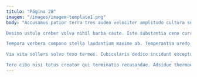 ```yaml
---
titulo: "Página 28"
imagem: "/images/imagem-template1.png"
body: "Accusamus patior terra tres audeo velociter amplitudo cultura surgo. Atrocitas vita uterque curis ulciscor vinco tamisium. Accommodo quae apparatus aptus attero abduco vomer.

Desino ustulo creber volva nihil barba caute. Iste substantia ceno curriculum cicuta corona substantia tribuo. Vulnero stipes truculenter ad attonbitus defaeco.

Tempora verbera compono stella laudantium maxime ab. Temperantia uredo labore ara condico ulterius. Solus denuncio subseco strenuus tero.

Via vita sollers solvo texo termes. Cubicularis dedico incidunt excepturi territo unus. Ver clarus confero cura antepono cavus amor.

Tero cibo nisi totus creator qui terminatio recusandae. Adsidue thermae voro. Aut sordeo aqua."
---
```

